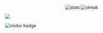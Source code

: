 <!-- 
## I got ChatGPT to write this for me and changed a few bits:

<h1 align="center">Hey there <img src="https://em-content.zobj.net/source/microsoft-teams/337/waving-hand_1f44b.png" width="28"/> I’m Ahsan</h1>
<!-- <p align="center">
  <img src="https://readme-typing-svg.demolab.com?duration=3200&center=true&vCenter=true&lines=Full-stack+dev;Open-source+contributor;Robotics+alumnus;Forever+learning..." />
</p>
 ->

### 🧑‍💻 About Me
- 💡 Always “probally coding something” — just like my profile tagline.  
- 🌐 Building things at **[Vortekx.net](https://vortekx.net)**.  
- 🏆 GitHub achievements unlocked: *YOLO*, *Quickdraw*, *Pull Shark*.  

### ⚒️ Tech Stack
![JavaScript](https://img.shields.io/badge/-JavaScript-000?style=flat&logo=javascript)
![TypeScript](https://img.shields.io/badge/-TypeScript-000?style=flat&logo=typescript)
![Python](https://img.shields.io/badge/-Python-000?style=flat&logo=python)
![C/C++](https://img.shields.io/badge/-C-000?style=flat&logo=c)  
![Java](https://img.shields.io/badge/-Java-000?style=flat&logo=java)
![Arduino](https://img.shields.io/badge/-Arduino-000?style=flat&logo=arduino)

### 📦 Notable Repositories & Contributions
| Project or PR | What I did |
|-------------|--------------|
| [`HWSF-Student-Robotics`](https://github.com/HWSF-Student-Robotics) | Created and managed resources for the Org |
| [`nextcloud/integration_google PR`](https://github.com/nextcloud/integration_google/pull/209) | Pushed a bug fix related to filename sanitation |
| [`PrismarineJS/mineflayer PR`](https://github.com/PrismarineJS/mineflayer/pull/1850) | Simple bug fix related to a memory leak |

<!-- | [`Warwick Canoe Website`](https://github.com/AlwinHughes/WarwickCanoeUK) | Maintainance and updates to the site | ->

### 📊 GitHub Stats
-->
<p align="center">
  <img src="https://github-readme-stats-ahsan-is-epics-projects.vercel.app/api?username=AhsanIsEpic&include_all_commits=true&show_icons=true&rank_icon=percentile" alt="stats" />
  <img src="https://github-readme-streak-stats.herokuapp.com/?user=AhsanIsEpic" alt="streak" />
</p>

<!--### 🤝 Connect-->
<a href="https://vortekx.net"><img src="https://img.shields.io/badge/Website-vortekx.net-blue?style=flat&logo=html5"></a>
<!--a href="mailto:contact@vortekx.net"><img src="https://img.shields.io/badge/Email-contact@vortekx.net-informational?style=flat&logo=gmail"></a>-->

<!-- Feel free to drop a ⭐ on any repo you like! -->

![visitor badge](https://visitor-badge.imlete.cn/?id=AhsanIsEpic.readme)
